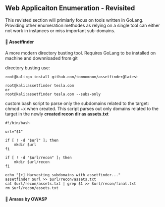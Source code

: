 ## Web Applicaiton Enumeration - Revisited
This revisted section will primiarly focus on tools written in GoLang. Providing other enumeration methodes as relying on a single tool can either not work in instances or miss important sub-domains.

#### 🔴 Assetfinder
A more modern directory busting tool. Requires GoLang to be installed on machine and downnloaded from git 

directory busting use:

    root@kali:go install github.com/tomnomnom/assetfinder@latest

    root@kali:assetfinder tesla.com 
    or
    root@kali:assetfinder tesla.com --subs-only

custom bash script to parse only the subdomains related to the target:  
chmod +x when created. This script parses out only domains related to the target in the newly **created recon dir as assets.txt**

    #!/bin/bash
    
    url="$1"
    
    if [ ! -d "$url" ]; then
        mkdir $url
    fi
    
    if [ ! -d "$url/recon" ]; then
        mkdir $url/recon
    fi
    
    echo "[+] Harvesting subdomains with assetfinder..."
    assetfinder $url >> $url/recon/assets.txt
    cat $url/recon/assets.txt | grep $1 >> $url/recon/final.txt
    rm $url/recon/assets.txt

#### 🔴 Amass by OWASP

